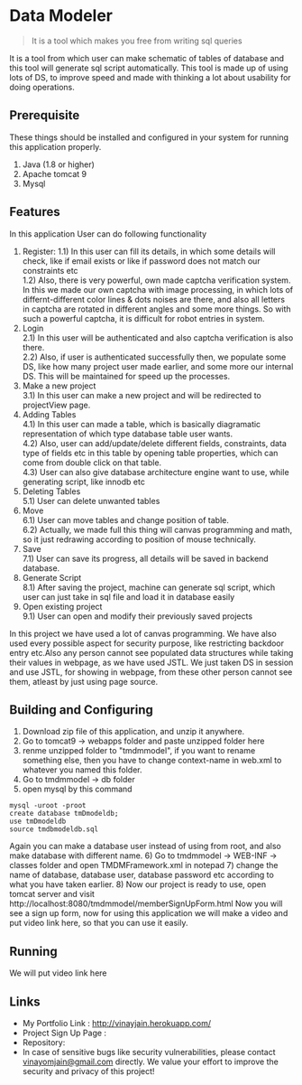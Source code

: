 # Data Modeler
> It is a tool which makes you free from writing sql queries

It is a tool from which user can make schematic of tables of database and this tool will generate sql script automatically.
This tool is made up of using lots of DS, to improve speed and made with thinking a lot about usability for doing operations.

## Prerequisite

These things should be installed and configured in your system for running this application properly.
1) Java (1.8 or higher)
2) Apache tomcat 9
3) Mysql

## Features

In this application User can do following functionality
1) Register: 
  1.1) In this user can fill its details, in which some details will check, like if email exists or like if password does not match our constraints etc   
  1.2) Also, there is very powerful, own made captcha verification system. In this we made our own captcha with image processing, in which lots of differnt-different color lines & dots noises are there, and also all letters in captcha are rotated in different angles and some more things. So with such a powerful captcha, it is difficult for robot entries in system.   
2) Login  
  2.1) In this user will be authenticated and also captcha verification is also there.  
  2.2) Also, if user is authenticated successfully then, we populate some DS, like how many project user made earlier, and some more our internal DS. This will be maintained for speed up the processes.
3) Make a new project  
  3.1) In this user can make a new project and will be redirected to projectView page.  
4) Adding Tables  
  4.1) In this user can made a table, which is basically diagramatic representation of which type database table user wants.  
  4.2) Also, user can add/update/delete different fields, constraints, data type of fields etc in this table by opening table properties, which can come from double click on that table.  
  4.3) User can also give database architecture engine want to use, while generating script, like innodb etc  
5) Deleting Tables  
  5.1) User can delete unwanted tables  
6) Move   
  6.1) User can move tables and change position of table.  
  6.2) Actually, we made full this thing will canvas programming and math, so it just redrawing according to position of mouse technically.  
7) Save  
  7.1) User can save its progress, all details will be saved in backend database.  
8) Generate Script  
  8.1) After saving the project, machine can generate sql script, which user can just take in sql file and load it in database easily  
9) Open existing project  
  9.1) User can open and modify their previously saved projects  

In this project we have used a lot of canvas programming. We have also used every possible aspect for security purpose, like restricting backdoor entry   etc.Also any person cannot see populated data structures while taking their values in webpage, as we have used JSTL. We just taken DS in session and use JSTL, for showing in webpage, from these other person cannot see them, atleast by just using page source.


## Building and Configuring

1) Download zip file of this application, and unzip it anywhere.
2) Go to tomcat9 -> webapps folder and paste unzipped folder here
3) renme unzipped folder to "tmdmmodel", if you want to rename something else, then you have to change context-name in web.xml to whatever you named this folder.
4) Go to tmdmmodel -> db folder
5) open mysql by this command
```
mysql -uroot -proot
create database tmDmodeldb;
use tmDmodeldb
source tmdbmodeldb.sql
```
Again you can make a database user instead of using from root, and also make database with different name.
6) Go to tmdmmodel -> WEB-INF -> classes folder and open TMDMFramework.xml in notepad
7) change the name of database, database user, database password etc according to what you have taken earlier.
8) Now our project is ready to use, open tomcat server and visit http://localhost:8080/tmdmmodel/memberSignUpForm.html
Now you will see a sign up form, now for using this application we will make a video and put video link here, so that you can use it easily.

## Running

We will put video link here

## Links

- My Portfolio Link : http://vinayjain.herokuapp.com/
- Project Sign Up Page : 
- Repository: 
- In case of sensitive bugs like security vulnerabilities, please contact vinayomjain@gmail.com directly. We value your effort to improve the security and privacy of this project!


